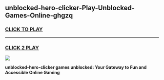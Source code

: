 
## unblocked-hero-clicker-Play-Unblocked-Games-Online-ghgzq
<h3>
<a href="https://premium76.site?title=unblocked-hero-clicker&ref=25A">CLICK TO PLAY</a></h3>
<hr>

<h3>
<a href="https://premium76.site?title=unblocked-hero-clicker&ref=25A">CLICK 2 PLAY</a>
  
</h3>

<a href="https://premium76.site?title=unblocked-hero-clicker&ref=25A"><img src="https://clearcache.store/games.png"></a>


**unblocked-hero-clicker games unblocked: Your Gateway to Fun and Accessible Online Gaming**
